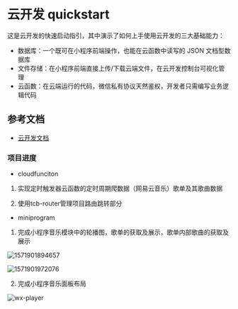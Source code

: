 # 云开发 quickstart

这是云开发的快速启动指引，其中演示了如何上手使用云开发的三大基础能力：

- 数据库：一个既可在小程序前端操作，也能在云函数中读写的 JSON 文档型数据库
- 文件存储：在小程序前端直接上传/下载云端文件，在云开发控制台可视化管理
- 云函数：在云端运行的代码，微信私有协议天然鉴权，开发者只需编写业务逻辑代码

## 参考文档

- [云开发文档](https://developers.weixin.qq.com/miniprogram/dev/wxcloud/basis/getting-started.html)

### 项目进度

- cloudfunciton

1. 实现定时触发器云函数的定时周期爬数据（网易云音乐）歌单及其歌曲数据

2. 使用tcb-router管理项目路由跳转部分

- miniprogram

1. 完成小程序音乐模块中的轮播图，歌单的获取及展示，歌单内部歌曲的获取及展示


![1571901894657](C:\Users\Administrator\AppData\Roaming\Typora\typora-user-images\1571901894657.png)

![1571901972076](C:\Users\Administrator\AppData\Roaming\Typora\typora-user-images\1571901972076.png)

2. 完成小程序音乐面板布局

![wx-player](C:\Users\Administrator\Desktop\wx-player.png)